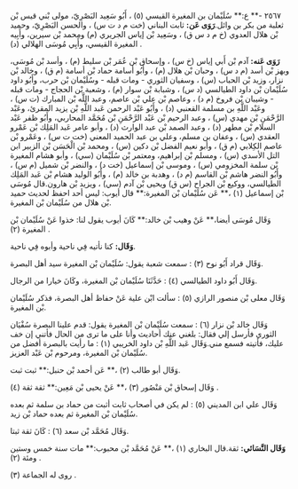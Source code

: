 ٢٥٦٧ -** ع:** سُلَيْمان بن المغيرة القيسي (٥) ، أَبُو سَعِيد البَصْرِيّ، مولى بْني قيس بْن ثعلبة من بكر بن وائل.**رَوَى عَن:** ثابت البناني (خت م د ت س) ، والحسن البَصْرِيّ، وحميد بْن هلال العدوي (خ م د س ق) ، وسَعِيد بْن إياس الجريري (م) ومحمد بْن سيرين، وأَبِيه المغيرة القيسي، وأَبِي مُوسَى الهلالي (د) .

**رَوَى عَنه:** آدم بْن أَبي إياس (خ س) ، وإسحاق بْن عُمَر بْن سليط (م) ، وأسد بْن مُوسَى، وبهز بْن أسد (م د س) ، وحبان بْن هلال (م) ، وأَبُو أسامة حماد بْن أسامة (م ق) ، وخالد بْن نزار، وزيد بْن الحباب (س) ، وسفيان الثوري - ومات قبله - وسُلَيْمان بْن حرب، وأَبُو داود سُلَيْمان بْن داود الطيالسي (د س) ، وشبابة بْن سوار (م) ، وشعبة بْن الحجاج - ومات قبله - وشيبان بْن فروخ (م د) ، وعاصم بْن علي بْن عاصم، وعبد اللَّه بْن المبارك (ت س) ، وعَبْد اللَّهِ بن مسلمة القعنبي (د) ، وأَبُو عَبْد الرحمن عَبد اللَّهِ بْن يزيد المقرئ، وعَبْد الرَّحْمَنِ بْن مهدي (س) ، وعبد الرحيم بْن عَبْد الرَّحْمَنِ بْن مُحَمَّد المحاربي، وأَبُو ظفر عَبْد السلام بْن مطهر (د) ، وعبد الصمد بْن عبد الوارث (د) ، وأبو عامر عَبد المَلِك بْن عَمْرو العقدي (س) ، وعفان بن مسلم، وعلي بن عبد الحميد المعني (خت ت س) ، وعَمْرو بْن عاصم الكِلابي (م ق) ، وأبو نعيم الفضل بْن دكين (س) ، ومحمد بْن الْحَسَن بْن الزبير ابن التل الأسدي (س) ، ومسلم بْن إبراهيم، ومعتمر بْن سُلَيْمان (سي) ، وأبو هشام المغيرة بْن سلمة المخزومي (س) ، وموسى بْن إسماعيل (خت د) ، والنضر بْن شميل (م س) ، وأَبُو النضر هاشم بْن القاسم (م د) ، وهدبة بن خالد (م) ، وأَبُو الوليد هشام بْن عَبد المَلِك الطيالسي، ووكيع بْن الجراح (س ق) ويحيى بْن آدم (سي) ، ويزيد بْن هارون.قال مُوسَى بْن إسماعيل (١) ،** عَن سُلَيْمان بْن المغيرة:** قال أيوب: ليس أحد احفظ لحديث حميد بْن هلال من سُلَيْمان بْن المغيرة.

وَقَال مُوسَى أيضا،** عَنْ وهيب بْن خالد:** كَانَ أيوب يقول لنا: خذوا عَنْ سُلَيْمان بْن المغيرة (٢) .

**وَقَال:** كنا نأتيه فِي ناحية وأبوه فِي ناحية.

وَقَال قراد أَبُو نوح (٣) : سمعت شعبة يقول: سُلَيْمان بْن المغيرة سيد أهل البصرة.

وَقَال أَبُو داود الطيالسي (٤) : حَدَّثَنَا سُلَيْمان بْن المغيرة، وكَانَ خيارا من الرجال.

وَقَال معلى بْن منصور الرازي (٥) : سألت ابْن علية عَنْ حفاظ أهل البصرة، فذكر سُلَيْمان بْن المغيرة.

وَقَال خالد بْن نزار (٦) : سمعت سُلَيْمان بْن المغيرة يقول: قدم علينا البصرة سُفْيَان الثوري فأرسل إلي فقال: بلغني عنك أحاديث وأنا على ما ترى من الحال فأتني إن خف عليك، فأتيته فسمع مني.وَقَال عَبد اللَّهِ بْن داود الخريبي (١) : ما رأيت بالبصرة أفضل من سُلَيْمان بْن المغيرة، ومرحوم بْن عَبْد العزيز.

وَقَال أبو طالب (٢) ،** عَن أحمد بْن حنبل:** ثبت ثبت.

وَقَال إسحاق بْن مَنْصُور (٣) ،** عَنْ يحيى بْن مَعِين:** ثقة ثقة (٤) .

وَقَال علي ابن المديني (٥) : لم يكن في أصحاب ثابت أثبت من حماد بن سلمة ثم بعده سُلَيْمان بْن المغيرة ثم بعده حماد بْن زيد.

وَقَال مُحَمَّد بْن سعد (٦) : كَانَ ثقة ثبتا.

**وَقَال النَّسَائي:** ثقة.قال البخاري (١) ،** عَنْ مُحَمَّد بْن محبوب:** مات سنة خمس وستين ومئة (٢) .

روى له الجماعة (٣) .